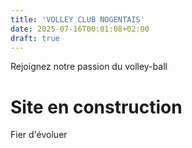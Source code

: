 ```yaml
---
title: 'VOLLEY CLUB NOGENTAIS'
date: 2025-07-16T00:01:08+02:00
draft: true
---
```


Rejoignez notre passion du volley-ball

# Site en construction

Fier d'évoluer
